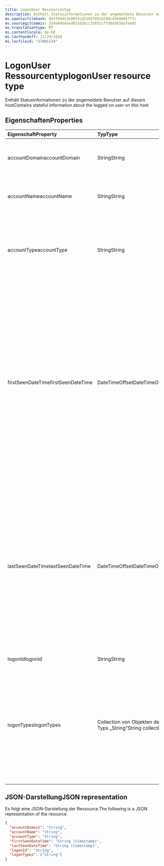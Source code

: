 ```yaml
---
title: LogonUser Ressourcentyp
description: Enthält Statusinformationen zu der angemeldete Benutzer auf diesem host
ms.openlocfilehash: 80ff69453e99f5cd5103f85cd7d8c45696057f7c
ms.sourcegitcommit: 334e84b4aed63162bcc31831cffd6d363dafee02
ms.translationtype: MT
ms.contentlocale: de-DE
ms.lasthandoff: 11/29/2018
ms.locfileid: "27065124"
---
```

# <a name="logonuser-resource-type"></a><span data-ttu-id="454ca-103">LogonUser Ressourcentyp</span><span class="sxs-lookup"><span data-stu-id="454ca-103">logonUser resource type</span></span>

<span data-ttu-id="454ca-104">Enthält Statusinformationen zu der angemeldete Benutzer auf diesem host</span><span class="sxs-lookup"><span data-stu-id="454ca-104">Contains stateful information about the logged on user on this host</span></span>

## <a name="properties"></a><span data-ttu-id="454ca-105">Eigenschaften</span><span class="sxs-lookup"><span data-stu-id="454ca-105">Properties</span></span>

| <span data-ttu-id="454ca-106">Eigenschaft</span><span class="sxs-lookup"><span data-stu-id="454ca-106">Property</span></span>   | <span data-ttu-id="454ca-107">Typ</span><span class="sxs-lookup"><span data-stu-id="454ca-107">Type</span></span> |<span data-ttu-id="454ca-108">Beschreibung</span><span class="sxs-lookup"><span data-stu-id="454ca-108">Description</span></span>|
|:---------------|:--------|:----------|
|<span data-ttu-id="454ca-109">accountDomain</span><span class="sxs-lookup"><span data-stu-id="454ca-109">accountDomain</span></span>|<span data-ttu-id="454ca-110">String</span><span class="sxs-lookup"><span data-stu-id="454ca-110">String</span></span>|<span data-ttu-id="454ca-111">Domäne des Benutzerkontos verwendet für die Anmeldung.</span><span class="sxs-lookup"><span data-stu-id="454ca-111">Domain of user account used to logon.</span></span>|
|<span data-ttu-id="454ca-112">accountName</span><span class="sxs-lookup"><span data-stu-id="454ca-112">accountName</span></span>|<span data-ttu-id="454ca-113">String</span><span class="sxs-lookup"><span data-stu-id="454ca-113">String</span></span>|<span data-ttu-id="454ca-114">Kontoname des verwendete Benutzerkonto für die Anmeldung.</span><span class="sxs-lookup"><span data-stu-id="454ca-114">Account name of user account used to logon.</span></span>|
|<span data-ttu-id="454ca-115">accountType</span><span class="sxs-lookup"><span data-stu-id="454ca-115">accountType</span></span>|<span data-ttu-id="454ca-116">String</span><span class="sxs-lookup"><span data-stu-id="454ca-116">String</span></span>|<span data-ttu-id="454ca-117">Benutzerkontotyp pro Windows-Definition.</span><span class="sxs-lookup"><span data-stu-id="454ca-117">User Account type, per Windows definition.</span></span> <span data-ttu-id="454ca-118">Mögliche Werte: sind `unknown`, `standard`, `power` und `administrator`.</span><span class="sxs-lookup"><span data-stu-id="454ca-118">Possible values are: `unknown`, `standard`, `power`, `administrator`.</span></span>|
|<span data-ttu-id="454ca-119">firstSeenDateTime</span><span class="sxs-lookup"><span data-stu-id="454ca-119">firstSeenDateTime</span></span>|<span data-ttu-id="454ca-120">DateTimeOffset</span><span class="sxs-lookup"><span data-stu-id="454ca-120">DateTimeOffset</span></span>|<span data-ttu-id="454ca-121">DateTime, an dem die früheste Anmeldung durch dieses Benutzerkonto stattgefunden hat (Punkt Anbieter bestimmt).</span><span class="sxs-lookup"><span data-stu-id="454ca-121">DateTime at which the earliest logon by this user account occurred (provider-determined period).</span></span> <span data-ttu-id="454ca-122">Der Timestamp-Typ stellt die Datums- und Uhrzeitinformationen mithilfe des ISO 8601-Formats dar und wird immer in UTC-Zeit angegeben.</span><span class="sxs-lookup"><span data-stu-id="454ca-122">The Timestamp type represents date and time information using ISO 8601 format and is always in UTC time.</span></span> <span data-ttu-id="454ca-123">Mitternacht UTC-Zeit am 1. Januar 2014 würde z. B. wie folgt aussehen: `'2014-01-01T00:00:00Z'`.</span><span class="sxs-lookup"><span data-stu-id="454ca-123">For example, midnight UTC on Jan 1, 2014 would look like this: `'2014-01-01T00:00:00Z'`.</span></span>|
|<span data-ttu-id="454ca-124">lastSeenDateTime</span><span class="sxs-lookup"><span data-stu-id="454ca-124">lastSeenDateTime</span></span>|<span data-ttu-id="454ca-125">DateTimeOffset</span><span class="sxs-lookup"><span data-stu-id="454ca-125">DateTimeOffset</span></span>|<span data-ttu-id="454ca-126">DateTime, an dem die aktuelle Anmeldung durch dieses Benutzerkonto aufgetreten ist.</span><span class="sxs-lookup"><span data-stu-id="454ca-126">DateTime at which the latest logon by this user account occurred.</span></span> <span data-ttu-id="454ca-127">Der Timestamp-Typ stellt die Datums- und Uhrzeitinformationen mithilfe des ISO 8601-Formats dar und wird immer in UTC-Zeit angegeben.</span><span class="sxs-lookup"><span data-stu-id="454ca-127">The Timestamp type represents date and time information using ISO 8601 format and is always in UTC time.</span></span> <span data-ttu-id="454ca-128">Mitternacht UTC-Zeit am 1. Januar 2014 würde z. B. wie folgt aussehen: `'2014-01-01T00:00:00Z'`.</span><span class="sxs-lookup"><span data-stu-id="454ca-128">For example, midnight UTC on Jan 1, 2014 would look like this: `'2014-01-01T00:00:00Z'`.</span></span>|
|<span data-ttu-id="454ca-129">logonId</span><span class="sxs-lookup"><span data-stu-id="454ca-129">logonId</span></span>|<span data-ttu-id="454ca-130">String</span><span class="sxs-lookup"><span data-stu-id="454ca-130">String</span></span>|<span data-ttu-id="454ca-131">Benutzer-Anmelde-ID</span><span class="sxs-lookup"><span data-stu-id="454ca-131">User logon ID.</span></span>|
|<span data-ttu-id="454ca-132">logonTypes</span><span class="sxs-lookup"><span data-stu-id="454ca-132">logonTypes</span></span>|<span data-ttu-id="454ca-133">Collection von Objekten des Typs „String“</span><span class="sxs-lookup"><span data-stu-id="454ca-133">String collection</span></span>|<span data-ttu-id="454ca-134">Auflistung der Anmeldetypen beobachtet aus der angemeldete Benutzer beim ersten bis zum letzten angezeigt.</span><span class="sxs-lookup"><span data-stu-id="454ca-134">Collection of the logon types observed for the logged on user from when first to last seen.</span></span> <span data-ttu-id="454ca-135">Mögliche Werte sind: `unknown`, `interactive`, `remoteInteractive`, `network`, `batch` und `service`.</span><span class="sxs-lookup"><span data-stu-id="454ca-135">Possible values are: `unknown`, `interactive`, `remoteInteractive`, `network`, `batch`, `service`.</span></span>|

## <a name="json-representation"></a><span data-ttu-id="454ca-136">JSON-Darstellung</span><span class="sxs-lookup"><span data-stu-id="454ca-136">JSON representation</span></span>

<span data-ttu-id="454ca-137">Es folgt eine JSON-Darstellung der Ressource.</span><span class="sxs-lookup"><span data-stu-id="454ca-137">The following is a JSON representation of the resource.</span></span>

<!-- {
  "blockType": "resource",
  "optionalProperties": [

  ],
  "@odata.type": "microsoft.graph.logonUser"
}-->

```json
{
  "accountDomain": "String",
  "accountName": "String",
  "accountType": "String",
  "firstSeenDateTime": "String (timestamp)",
  "lastSeenDateTime": "String (timestamp)",
  "logonId": "String",
  "logonTypes": ["String"]
}

```

<!-- uuid: 8fcb5dbc-d5aa-4681-8e31-b001d5168d79
2015-10-25 14:57:30 UTC -->
<!-- {
  "type": "#page.annotation",
  "description": "logonUser resource",
  "keywords": "",
  "section": "documentation",
  "tocPath": ""
}-->